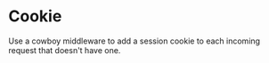# Cookie

Use a cowboy middleware to add a session cookie to each incoming request that doesn't have one.
